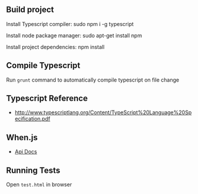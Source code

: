 Build project
-------------

Install Typescript compiler:
        sudo npm i -g typescript

Install node package manager:
        sudo apt-get install npm

Install project dependencies:
        npm install


Compile Typescript
-------------------

Run `grunt` command to automatically compile typescript on file change


Typescript Reference
---------------------

- http://www.typescriptlang.org/Content/TypeScript%20Language%20Specification.pdf


When.js
-------

- [Api Docs](https://github.com/cujojs/when/blob/master/docs/api.md#when)


Running Tests
-------------

Open `test.html` in browser
